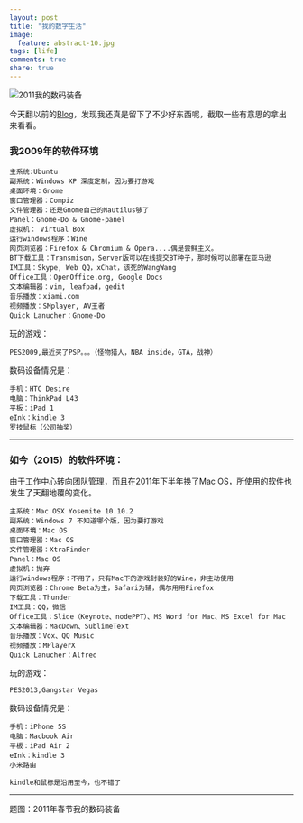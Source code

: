 ```yaml
---
layout: post
title: "我的数字生活"
image:
  feature: abstract-10.jpg
tags: [life]
comments: true
share: true
---
```


![2011我的数码装备](http://pic.yupoo.com/peigen123_v/ExOF1IbU/14Y9c0.jpg)

今天翻以前的[Blog](http://peigen.iteye.com/)，发现我还真是留下了不少好东西呢，截取一些有意思的拿出来看看。


### 我2009年的软件环境
	主系统:Ubuntu
	副系统：Windows XP 深度定制，因为要打游戏
	桌面环境：Gnome
	窗口管理器：Compiz
	文件管理器：还是Gnome自己的Nautilus够了
	Panel：Gnome-Do & Gnome-panel
	虚拟机： Virtual Box
	运行windows程序：Wine
	网页浏览器：Firefox & Chromium & Opera....偶是尝鲜主义。
	BT下载工具：Transmison，Server版可以在线提交BT种子，那时候可以部署在亚马逊
	IM工具：Skype, Web QQ，xChat，该死的WangWang
	Office工具：OpenOffice.org, Google Docs
	文本编辑器：vim, leafpad，gedit
	音乐播放：xiami.com
	视频播放：SMplayer, AV王者
	Quick Lanucher：Gnome-Do
	

玩的游戏：

	PES2009,最近买了PSP。。。（怪物猎人，NBA inside，GTA，战神）
	
数码设备情况是：
	
	手机：HTC Desire
	电脑：ThinkPad L43
	平板：iPad 1
	eInk：kindle 3
	罗技鼠标（公司抽奖）
	
---
### 如今（2015）的软件环境：
由于工作中心转向团队管理，而且在2011年下半年换了Mac OS，所使用的软件也发生了天翻地覆的变化。

	主系统：Mac OSX Yosemite 10.10.2
	副系统：Windows 7 不知道哪个版，因为要打游戏
	桌面环境：Mac OS
	窗口管理器：Mac OS
	文件管理器：XtraFinder
	Panel：Mac OS
	虚拟机：抛弃
	运行windows程序：不用了，只有Mac下的游戏封装好的Wine，非主动使用
	网页浏览器：Chrome Beta为主，Safari为辅，偶尔用用Firefox
	下载工具：Thunder
	IM工具：QQ，微信
	Office工具：Slide（Keynote、nodePPT）、MS Word for Mac、MS Excel for Mac
	文本编辑器：MacDown、SublimeText
	音乐播放：Vox、QQ Music
	视频播放：MPlayerX
	Quick Lanucher：Alfred
	
玩的游戏：

	PES2013,Gangstar Vegas
	
数码设备情况是：
	
	手机：iPhone 5S
	电脑：Macbook Air
	平板：iPad Air 2
	eInk：kindle 3
	小米路由
	
	kindle和鼠标是沿用至今，也不错了



---
题图：2011年春节我的数码装备
